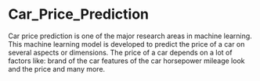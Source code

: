 # Car_Price_Prediction
Car price prediction is one of the major research areas in machine learning. This machine learning model is developed to predict the price of a car on several aspects or dimensions. The price of a car depends on a lot of factors like: 
brand of the car
features of the car
horsepower
mileage
look and the price and many more. 
